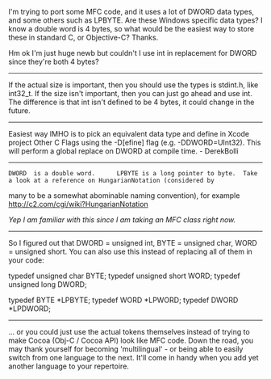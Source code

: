 I'm trying to port some MFC code, and it uses a lot of DWORD data types, and some others such as LPBYTE. Are these Windows specific data types? I know a double word is 4 bytes, so what would be the easiest way to store these in standard C, or Objective-C? Thanks.

Hm ok I'm just huge newb but couldn't I use     int in replacement for     DWORD since they're both 4 bytes?

----

If the actual size is important, then you should use the types is stdint.h, like int32_t. If the size isn't important, then you can just go ahead and use int.  The difference is that int isn't defined to be 4 bytes, it could change in the future.

----

Easiest way IMHO is to pick an equivalent data type and define in Xcode project Other C Flags using the -D[efine] flag
(e.g. -DDWORD=UInt32). This will perform a global replace on DWORD at compile time. - DerekBolli

----

    DWORD  is a double word.      LPBYTE is a long pointer to byte.  Take a look at a reference on HungarianNotation (considered by
many to be a somewhat abominable naming convention), for example http://c2.com/cgi/wiki?HungarianNotation

*Yep I am familiar with this since I am taking an MFC class right now.*

----

So I figured out that DWORD = unsigned int, BYTE = unsigned char, WORD = unsigned short. You can also use this instead of replacing all of them in your code:
    
typedef unsigned char BYTE;
typedef unsigned short WORD;
typedef unsigned long DWORD;
 
typedef BYTE *LPBYTE;
typedef WORD *LPWORD;
typedef DWORD *LPDWORD;


----

  ... or you could just use the actual tokens themselves instead of trying to make Cocoa (Obj-C / Cocoa API) look like MFC code. Down the road, you may thank yourself for becoming 'multilingual' - or being able to easily switch from one language to the next. It'll come in handy when you add yet another language to your repertoire.
